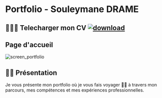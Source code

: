 # Portfolio - Souleymane DRAME


##  🧑‍🚀:blush:  Telecharger mon CV [![download](https://github.com/Soulman2131/portfolio/assets/109850920/b7ef02e3-36ef-4bef-9e3c-39496702dd43)](https://soulman2131.github.io/cvita)

## Page d'accueil
![screen_portfolio](https://github.com/Soulman2131/portfolio/assets/109850920/0518d168-4cdf-45b6-bf22-cbb3c2f842b8)


## 🧞:heartpulse: Présentation
Je vous présente mon portfolio où je vous fais voyager 🧑‍🚀  à travers mon parcours, mes compétences et mes expériences professionnelles.


